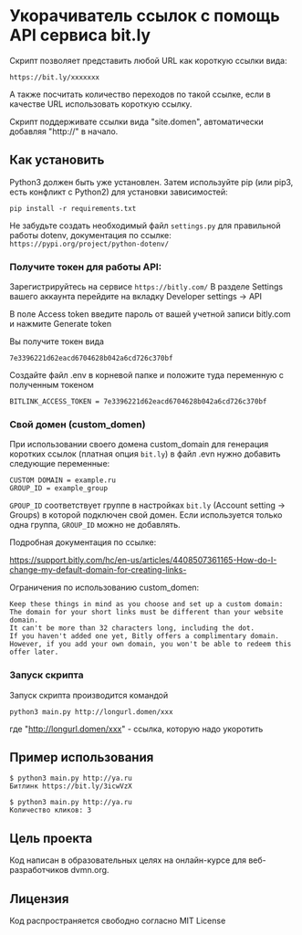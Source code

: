 # Укорачиватель ссылок с помощь API сервиса bit.ly

Скрипт позволяет представить любой URL как короткую ссылки вида:

```
https://bit.ly/xxxxxxx
```
А также посчитать количество переходов по такой ссылке, если в качестве URL использовать короткую ссылку.

Скрипт поддерживате ссылки вида "site.domen", автоматически добавляя "http://" в начало.


## Как установить

Python3 должен быть уже установлен. Затем используйте pip (или pip3, есть конфликт с Python2) для установки зависимостей:

```
pip install -r requirements.txt
```
Не забудьте создать необходимый файл ``settings.py`` для правильной работы dotenv, документация по ссылке:
``https://pypi.org/project/python-dotenv/``

### Получите токен для работы API:

Зарегистрируйтесь на сервисе ``https://bitly.com/``
В разделе Settings вашего аккаунта перейдите на вкладку Developer settings -> API

В поле Access token введите пароль от вашей учетной записи bitly.com и нажмите Generate token

Вы получите токен вида

```
7e3396221d62eacd6704628b042a6cd726c370bf
```
Создайте файл .env в корневой папке и положите туда переменную с полученным токеном

```
BITLINK_ACCESS_TOKEN = 7e3396221d62eacd6704628b042a6cd726c370bf

```

### Свой домен (custom_domen)

При использовании своего домена custom_domain для генерация коротких ссылок (платная опция ``bit.ly``) в файл .evn нужно добавить следующие переменные:

```
CUSTOM DOMAIN = example.ru
GROUP_ID = example_group
```

``GPOUP_ID`` соответствует группе в настройках ``bit.ly`` (Account setting -> Groups) в которой подключен свой домен. Если используется только одна группа, ``GROUP_ID`` можно не добавлять.

Подробная документация по ссылке:

https://support.bitly.com/hc/en-us/articles/4408507361165-How-do-I-change-my-default-domain-for-creating-links-

Ограничения по использованию custom_domen:

```
Keep these things in mind as you choose and set up a custom domain:
The domain for your short links must be different than your website domain.
It can't be more than 32 characters long, including the dot.
If you haven't added one yet, Bitly offers a complimentary domain. However, if you add your own domain, you won't be able to redeem this offer later.
```


### Запуск скрипта

Запуск скрипта производится командой

```
python3 main.py http://longurl.domen/xxx
```

где "http://longurl.domen/xxx" - ссылка, которую надо укоротить

## Пример использования

```
$ python3 main.py http://ya.ru
Битлинк https://bit.ly/3icwVzX

$ python3 main.py http://ya.ru
Количество кликов: 3
```

## Цель проекта

Код написан в образовательных целях на онлайн-курсе для веб-разработчиков dvmn.org.

## Лицензия

Код распространяется свободно согласно MIT License

